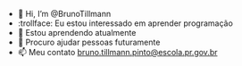 - 👋 Hi, I’m @BrunoTillmann
- :trollface: Eu estou interessado em aprender programação 
- 🌱 Estou aprendendo atualmente  
- 💞️ Procuro ajudar pessoas futuramente
- 📫 Meu contato bruno.tillmann.pinto@escola.pr.gov.br

<!---
BrunoTillmann/BrunoTillmann is a ✨ special ✨ repository because its `README.md` (this file) appears on your GitHub profile.
You can click the Preview link to take a look at your changes.
--->

